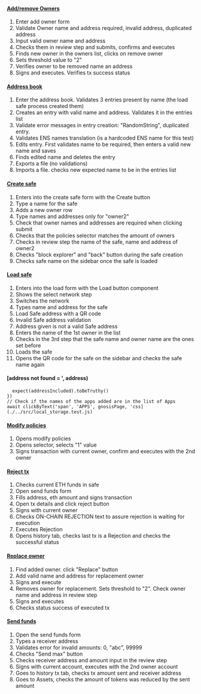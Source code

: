 #### [Add/remove Owners](./../src/add_remove_owner.test.js)
1. Enter add owner form  
2. Validate Owner name and address required, invalid address, duplicated address  
3. Input valid owner name and address  
4. Checks them in review step and submits, confirms and executes  
5. Finds new owner in the owners list, clicks on remove owner  
6. Sets threshold value to "2"  
7. Verifies owner to be removed name an address  
8. Signs and executes. Verifies tx success status  
  
#### [Address book](./../src/address_book.test.js)
1. Enter the address book. Validates 3 entries present by name (the load safe process created them)  
2. Creates an entry with valid name and address. Validates it in the entries list  
3. Validate error messages in entry creation: "RandomString", duplicated entry.  
4. Validates ENS names translation (is a hardcoded ENS name for this test)  
5. Edits entry. First validates name to be required, then enters a valid new name and saves  
6. Finds edited name and deletes the entry  
7. Exports a file (no validations)  
8. Imports a file. checks new expected name to be in the entries list  
  
#### [Create safe](./../src/create_safe.test.js)
1. Enters into the create safe form with the Create button  
2. Type a name for the safe  
3. Adds a new owner row  
4. Type names and addresses only for "owner2"  
5. Check that owner names and addresses are required when clicking submit  
6. Checks that the policies selector matches the amount of owners  
7. Checks in review step the name of the safe, name and address of owner2  
8. Checks "block explorer" and "back" button during the safe creation  
9. Checks safe name on the sidebar once the safe is loaded  
  
#### [Load safe](./../src/load_safe.test.js)
1. Enters into the load form with the Load button component  
2. Shows the select network step  
3. Switches the network  
4. Types name and address for the safe  
5. Load Safe address with a QR code  
6. Invalid Safe address validation  
7. Address given is not a valid Safe address  
8. Enters the name of the 1st owner in the list  
9. Checks in the 3rd step that the safe name and owner name are the ones set before  
10. Loads the safe  
11. Opens the QR code for the safe on the sidebar and checks the safe name again  
  
#### [address not found = ', address)
      expect(addressIncluded).toBeTruthy()
    })
    // Check if the names of the apps added are in the list of Apps
    await clickByText('span', 'APPS', gnosisPage, 'css](./../src/local_storage.test.js)
  
#### [Modify policies](./../src/modify_policies.test.js)
1. Opens modify policies  
2. Opens selector, selects "1" value  
3. Signs transaction with current owner, confirm and executes with the 2nd owner  
  
#### [Reject tx](./../src/reject_tx.test.js)
1. Checks current ETH funds in safe  
2. Open send funds form  
3. Fills address, eth amount and signs transaction  
4. Open tx details and click reject button  
5. Signs with current owner  
6. Checks ON-CHAIN REJECTION text to assure rejection is waiting for execution  
7. Executes Rejection  
8. Opens history tab, checks last tx is a Rejection and checks the successful status  
  
#### [Replace owner](./../src/replace_owners.test.js)
1. Find added owner. click "Replace" button  
2. Add valid name and address for replacement owner  
3. Signs and execute  
4. Removes owner for replacement. Sets threshold to "2". Check owner name and address in review step  
5. Signs and executes  
6. Checks status success of executed tx  
  
#### [Send funds](./../src/send_funds.test.js)
1. Open the send funds form  
2. Types a receiver address  
3. Validates error for invalid amounts: 0, "abc", 99999  
4. Checks "Send max" button  
5. Checks receiver address and amount input in the review step  
6. Signs with current account, executes with the 2nd owner account  
7. Goes to history tx tab, checks tx amount sent and receiver address  
8. Goes to Assets, checks the amount of tokens was reduced by the sent amount  
  
